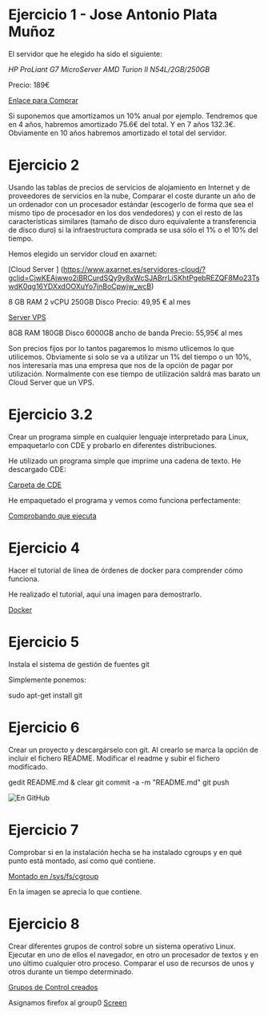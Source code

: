 # Ejercicio 1 -  Jose Antonio Plata Muñoz
El servidor que he elegido ha sido el siguiente:

*HP ProLiant G7 MicroServer AMD Turion II N54L/2GB/250GB*

Precio: 189€



 [Enlace para Comprar](http://www.pccomponentes.com/hp_proliant_g7_microserver_amd_turion_ii_n54l_2gb_250gb.html)

Si suponemos que amortizamos un 10% anual por ejemplo. Tendremos que en 4 años, habremos amortizado 75.6€ del total. Y en 7 años 132.3€. Obviamente en 10 años habremos amortizado el total del servidor.


# Ejercicio 2

Usando las tablas de precios de servicios de alojamiento en Internet y de proveedores de servicios en la nube, Comparar el coste durante un año de un ordenador con un procesador estándar (escogerlo de forma que sea el mismo tipo de procesador en los dos vendedores) y con el resto de las características similares (tamaño de disco duro equivalente a transferencia de disco duro) si la infraestructura comprada se usa sólo el 1% o el 10% del tiempo.

Hemos elegido un servidor cloud en axarnet:

[Cloud Server ] (https://www.axarnet.es/servidores-cloud/?gclid=CjwKEAjwwo2iBRCurdSQy9y8xWcSJABrrLiSKhtPgebREZQF8Mo23TswdK0qg16YDXxdOOXuYo7jnBoCpwjw_wcB)

8 GB RAM
2 vCPU
250GB Disco
Precio: 49,95 € al mes

[Server VPS](http://www.hostinger.es/hosting-vps)

8GB RAM
180GB Disco
6000GB ancho de banda
Precio: 55,95€ al mes


Son precios fijos por lo tantos pagaremos lo mismo utlicemos lo que utilicemos. Obviamente si solo se va a utilizar un 1% del tiempo o un 10%, nos interesaría mas una empresa que nos de la opción de pagar por utilización. Normalmente con ese tiempo de utilización saldrá mas barato un Cloud Server que un VPS.

# Ejercicio 3.2
Crear un programa simple en cualquier lenguaje interpretado para Linux, empaquetarlo con CDE y probarlo en diferentes distribuciones.

He utilizado un programa simple que imprime una cadena de texto. He descargado CDE:

[Carpeta de CDE](http://imgur.com/1MXynFt)

He empaquetado el programa y vemos como funciona perfectamente:


[Comprobando que ejecuta](http://imgur.com/Rch8uM9)

# Ejercicio 4


Hacer el tutorial de línea de órdenes de docker para comprender cómo funciona.

He realizado el tutorial, aquí una imagen para demostrarlo.

[Docker](http://imgur.com/Q2yCQvU)

# Ejercicio 5

Instala el sistema de gestión de fuentes git

Simplemente ponemos:

sudo apt-get install git

# Ejercicio 6

Crear un proyecto y descargárselo con git. Al crearlo se marca la opción de incluir el fichero README.
Modificar el readme y subir el fichero modificado.

gedit README.md &
clear
git commit -a -m "README.md"
git push

![En GitHub](http://imgur.com/79pV29I)


# Ejercicio 7

Comprobar si en la instalación hecha se ha instalado cgroups y en qué punto está montado, así como qué contiene.

[Montado en /sys/fs/cgroup](http://imgur.com/6Gvpb4s)

En la imagen se aprecia lo que contiene.

# Ejercicio 8

Crear diferentes grupos de control sobre un sistema operativo Linux. Ejecutar en uno de ellos el navegador, en otro un procesador de textos y en uno último cualquier otro proceso. Comparar el uso de recursos de unos y otros durante un tiempo determinado.

[Grupos de Control creados](http://imgur.com/GUpsC2j)

Asignamos firefox al group0 [Screen](http://imgur.com/dIX3jf0)



